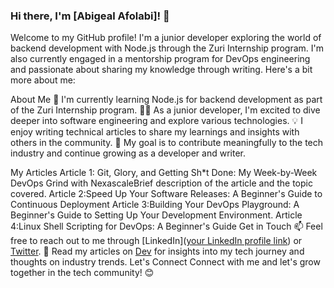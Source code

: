 ### Hi there, I'm [Abigeal Afolabi]! 👋
Welcome to my GitHub profile! I'm a junior developer exploring the world of backend development with Node.js through the Zuri Internship program. I'm also currently engaged in a mentorship program for DevOps engineering and passionate about sharing my knowledge through writing. Here's a bit more about me:

About Me
🌱 I'm currently learning Node.js for backend development as part of the Zuri Internship program.
👨‍💻 As a junior developer, I'm excited to dive deeper into software engineering and explore various technologies.
💡 I enjoy writing technical articles to share my learnings and insights with others in the community.
🚀 My goal is to contribute meaningfully to the tech industry and continue growing as a developer and writer.

My Articles
Article 1: Git, Glory, and Getting Sh*t Done: My Week-by-Week DevOps Grind with NexascaleBrief description of the article and the topic covered.
Article 2:Speed Up Your Software Releases: A Beginner's Guide to Continuous Deployment
Article 3:Building Your DevOps Playground: A Beginner's Guide to Setting Up Your Development Environment.
Article 4:Linux Shell Scripting for DevOps: A Beginner's Guide
Get in Touch
📫 Feel free to reach out to me through [LinkedIn]([your LinkedIn profile link](https://www.linkedin.com/in/afolabi-abigeal-4b1604137/)) or [Twitter](https://twitter.com/arbysbodyorg__).
📝 Read my articles on [Dev](https://dev.to/arbythecoder) for insights into my tech journey and thoughts on industry trends.
Let's Connect
Connect with me and let's grow together in the tech community! 😊
